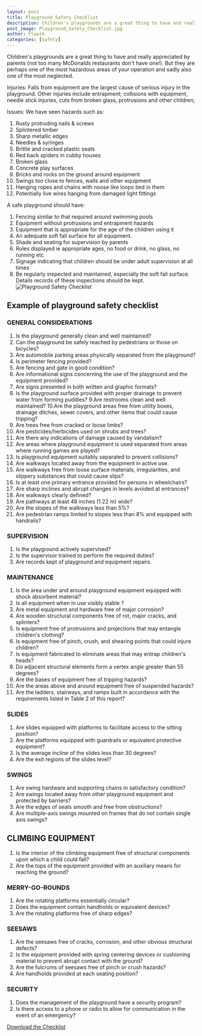 ```yaml
---
layout: post
title: Playground Safety Checklist
description: Children's playgrounds are a great thing to have and really appreciated by parents (not too many McDonalds restaurants don't have one!). But they are perhaps one of the most hazardous areas of your operation and sadly also one of the most neglected.
post_image: Playground_Safety_Checklist.jpg
author: Flaaim
categories: [Safety]
---
```


Children's playgrounds are a great thing to have and really appreciated by parents (not too many McDonalds restaurants don't have one!). But they are perhaps one of the most hazardous areas of your operation and sadly also one of the most neglected.

Injuries: Falls from equipment are the largest cause of serious injury in the playground. Other injuries include entrapment; collisions with equipment, needle stick injuries, cuts from broken glass, protrusions and other children; 

Issues: We have seen hazards such as: 
1. Rusty protruding nails & screws 
2. Splintered timber 
3. Sharp metallic edges 
4. Needles & syringes 
5. Brittle and cracked plastic seats 
6. Red back spiders in cubby houses 
7. Broken glass 
8. Concrete play surfaces 
9. Bricks and rocks on the ground around equipment 
10. Swings too close to fences, walls and other equipment 
11. Hanging ropes and chains with noose like loops tied in them 
12. Potentially live wires hanging from damaged light fittings


A safe playground should have:
1. Fencing similar to that required around swimming pools
2. Equipment without protrusions and entrapment hazards
3. Equipment that is appropriate for the age of the children using it
4. An adequate soft fall surface for all equipment. 
5. Shade and seating for supervision by parents
6. Rules displayed ie appropriate ages, no food or drink, no glass, no running etc
7. Signage indicating that children should be under adult supervision at all times
8. Be regularly inspected and maintained, especially the soft fall surface. Details records of these inspections should be kept. 
![Playground Safety Checklist](https://safetyworkblog.com/assets/Playground_Safety_Checklist.jpg)

## Example of playground safety checklist
### GENERAL CONSIDERATIONS
1. Is the playground generally clean and well maintained?
2. Can the playground be safely reached by pedestrians or those on bicycles? 
3. Are automobile parking areas physically separated from the playground? 
4. Is perimeter fencing provided? 
5. Are fencing and gate in good condition?
6. Are informational signs concerning the use of the playground and the equipment provided? 
7. Are signs presented in both written and graphic formats? 
8. Is the playground surface provided with proper drainage to prevent water from forming puddles? 
9.Are restrooms clean and well maintained? 
10.Are the playground areas free from utility boxes, drainage ditches, sewer covers, and other items that could cause tripping? 
11. Are trees free from cracked or loose limbs?
12. Are pesticides/herbicides used on shrubs and trees? 
13. Are there any indications of damage caused by vandalism?
14. Are areas where playground equipment is used separated from areas where running games are played? 
15. Is playground equipment suitably separated to prevent collisions? 
16. Are walkways located away from the equipment in active use. 
17. Are walkways free from loose surface materials, irregularities, and slippery substances that could cause slips? 
18. Is at least one primary entrance provided for persons in wheelchairs? 
19. Are sharp inclines and abrupt changes in levels avoided at entrances? 
20. Are walkways clearly defined? 
21. Are pathways at least 48 inches (1.22 m) wide? 
22. Are the slopes of the walkways less than 5%?
23. Are pedestrian ramps limited to slopes less than 8% and equipped with handrails? 
### SUPERVISION
1. Is the playground actively supervised?
2. Is the supervisor trained to perform the required duties? 
3. Are records kept of playground and equipment repairs. 
### MAINTENANCE
1. Is the area under and around playground equipment equipped with shock absorbent material? 
2. Is all equipment when in use visibly stable ? 
3. Are metal equipment and hardware free of major corrosion? 
4. Are wooden structural components free of rot, major cracks, and splinters? 
5. Is equipment free of protrusions and projections that may entangle children's clothing? 
6. Is equipment free of pinch, crush, and shearing points that could injure children? 
7. Is equipment fabricated to eliminate areas that may entrap children's heads?
8. Do adjacent structural elements form a vertex angle greater than 55 degrees?
9. Are the bases of equipment free of tripping hazards? 
10. Are the areas above and around equipment free of suspended hazards? 
11. Are the ladders, stairways, and ramps built in accordance with the requirements listed in Table 2 of this report? 
### SLIDES
1. Are slides equipped with platforms to facilitate access to the sitting position? 
2. Are the platforms equipped with guardrails or equivalent protective equipment? 
3. Is the average incline of the slides less than 30 degrees? 
4. Are the exit regions of the slides level? 
### SWINGS 
1. Are swing hardware and supporting chains in satisfactory condition? 
2. Are swings located away from other playground equipment and protected by barriers? 
3. Are the edges of seats smooth and free from obstructions? 
4. Are multiple-axis swings mounted on frames that do not contain single axis swings? 
## CLIMBING EQUIPMENT
1. Is the interior of the climbing equipment free of structural components upon which a child could fall?
2. Are the tops of the equipment provided with an auxiliary means for reaching the ground?
### MERRY-GO-ROUNDS
1. Are the rotating platforms essentially circular? 
2. Does the equipment contain handholds or equivalent devices? 
3. Are the rotating platforms free of sharp edges? 
### SEESAWS
1. Are the seesaws free of cracks, corrosion, and other obvious structural defects? 
2. Is the equipment provided with spring centering devices or cushioning material to prevent abrupt contact with the ground? 
3. Are the fulcrums of seesaws free of pinch or crush hazards? 
4. Are handholds provided at each seating position? 
### SECURITY
1. Does the management of the playground have a security program? 
2. Is there access to a phone or radio to allow for communication in the event of an emergency? 








[Download the Checklist](https://safetyworkblog.com/assets/template/Fall_Arrest_System_Inspection_Checklist.docx)
